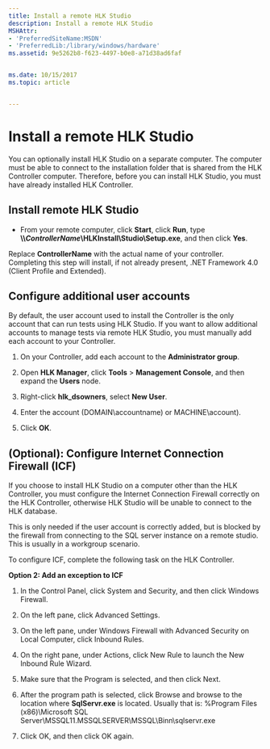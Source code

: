 ```yaml
---
title: Install a remote HLK Studio
description: Install a remote HLK Studio
MSHAttr:
- 'PreferredSiteName:MSDN'
- 'PreferredLib:/library/windows/hardware'
ms.assetid: 9e5262b8-f623-4497-b0e8-a71d38ad6faf


ms.date: 10/15/2017
ms.topic: article


---
```


# Install a remote HLK Studio


You can optionally install HLK Studio on a separate computer. The computer must be able to connect to the installation folder that is shared from the HLK Controller computer. Therefore, before you can install HLK Studio, you must have already installed HLK Controller.

## <span id="Install_remote_HLK_Studio"></span><span id="install_remote_hlk_studio"></span><span id="INSTALL_REMOTE_HLK_STUDIO"></span>Install remote HLK Studio


-   From your remote computer, click **Start**, click **Run**, type **\\\\*ControllerName*\\HLKInstall\\Studio\\Setup.exe**, and then click **Yes**.

Replace **ControllerName** with the actual name of your controller. Completing this step will install, if not already present, .NET Framework 4.0 (Client Profile and Extended).

## <span id="Configure_additional_user_accounts"></span><span id="configure_additional_user_accounts"></span><span id="CONFIGURE_ADDITIONAL_USER_ACCOUNTS"></span>Configure additional user accounts


By default, the user account used to install the Controller is the only account that can run tests using HLK Studio. If you want to allow additional accounts to manage tests via remote HLK Studio, you must manually add each account to your Controller.

1.  On your Controller, add each account to the **Administrator group**.

2.  Open **HLK Manager**, click **Tools** &gt; **Management Console**, and then expand the **Users** node.

3.  Right-click **hlk\_dsowners**, select **New User**.

4.  Enter the account (DOMAIN\\accountname) or MACHINE\\account).

5.  Click **OK**.

## <span id="_Optional___Configure_Internet_Connection_Firewall__ICF_"></span><span id="_optional___configure_internet_connection_firewall__icf_"></span><span id="_OPTIONAL___CONFIGURE_INTERNET_CONNECTION_FIREWALL__ICF_"></span>(Optional): Configure Internet Connection Firewall (ICF)


If you choose to install HLK Studio on a computer other than the HLK Controller, you must configure the Internet Connection Firewall correctly on the HLK Controller, otherwise HLK Studio will be unable to connect to the HLK database.

This is only needed if the user account is correctly added, but is blocked by the firewall from connecting to the SQL server instance on a remote studio. This is usually in a workgroup scenario.

To configure ICF, complete the following task on the HLK Controller.

**Option 2: Add an exception to ICF**

1.  In the Control Panel, click System and Security, and then click Windows Firewall.

2.  On the left pane, click Advanced Settings.

3.  On the left pane, under Windows Firewall with Advanced Security on Local Computer, click Inbound Rules.

4.  On the right pane, under Actions, click New Rule to launch the New Inbound Rule Wizard.

5.  Make sure that the Program is selected, and then click Next.

6.  After the program path is selected, click Browse and browse to the location where **SqlServr.exe** is located. Usually that is: %Program Files (x86)\\Microsoft SQL Server\\MSSQL11.MSSQLSERVER\\MSSQL\\Binn\\sqlservr.exe

7.  Click OK, and then click OK again.

 

 






